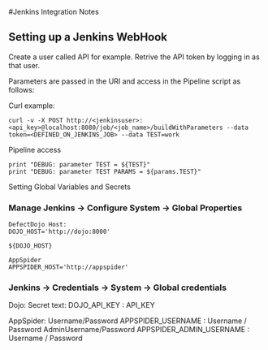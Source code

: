 #Jenkins Integration Notes

## Setting up a Jenkins WebHook

Create a user called API for example. Retrive the API token by logging in as that user.

Parameters are passed in the URI and access in the Pipeline script as follows:

Curl example:

```
curl -v -X POST http://<jenkinsuser>:<api_key>@localhost:8080/job/<job_name>/buildWithParameters --data token=<DEFINED_ON_JENKINS_JOB> --data TEST=work
```

Pipeline access

```
print "DEBUG: parameter TEST = ${TEST}"
print "DEBUG: parameter TEST PARAMS = ${params.TEST}"
```

Setting Global Variables and Secrets

### Manage Jenkins -> Configure System -> Global Properties

```
DefectDojo Host:
DOJO_HOST='http://dojo:8000'

${DOJO_HOST}

AppSpider
APPSPIDER_HOST='http://appspider'
```

### Jenkins -> Credentials -> System -> Global credentials

Dojo:
Secret text: DOJO_API_KEY : API_KEY

AppSpider:
Username/Password APPSPIDER_USERNAME : Username / Password
AdminUsername/Password APPSPIDER_ADMIN_USERNAME : Username / Password
